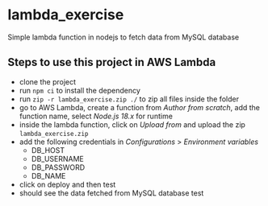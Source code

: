 # lambda_exercise
Simple lambda function in nodejs to fetch data from MySQL database

## Steps to use this project in AWS Lambda
- clone the project
- run `npm ci` to install the dependency
- run `zip -r lambda_exercise.zip ./` to zip all files inside the folder
- go to AWS Lambda, create a function from _Author from scratch_, add the function name, select _Node.js 18.x_ for runtime
- inside the lambda function, click on _Upload from_ and upload the zip `lambda_exercise.zip`
- add the following credentials in _Configurations_ > _Environment variables_
  - DB_HOST
  - DB_USERNAME
  - DB_PASSWORD
  - DB_NAME
- click on deploy and then test
- should see the data fetched from MySQL database
test